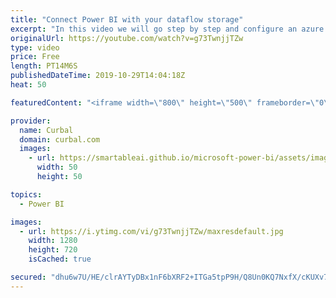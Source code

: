 ```yaml
---
title: "Connect Power BI with your dataflow storage"
excerpt: "In this video we will go step by step and configure an azure data lake gen 2 as a dataflow storage and connect power bi to it.  Here is the tutorial i followed: https://docs.microsoft.com/en-us/power-bi/service-dataflows-connect-azure-data-lake-storage-gen2  Keynotes: 00:57 Create an Azure Data Lake"
originalUrl: https://youtube.com/watch?v=g73TwnjjTZw
type: video
price: Free
length: PT14M6S
publishedDateTime: 2019-10-29T14:04:18Z
heat: 50

featuredContent: "<iframe width=\"800\" height=\"500\" frameborder=\"0\" src=\"https://www.youtube.com/embed/g73TwnjjTZw\" allow=\"accelerometer; autoplay; encrypted-media; gyroscope; picture-in-picture\" allowfullscreen></iframe>"

provider:
  name: Curbal
  domain: curbal.com
  images:
    - url: https://smartableai.github.io/microsoft-power-bi/assets/images/organizations/curbal.com-50x50.jpg
      width: 50
      height: 50

topics:
  - Power BI

images:
  - url: https://i.ytimg.com/vi/g73TwnjjTZw/maxresdefault.jpg
    width: 1280
    height: 720
    isCached: true

secured: "dhu6w7U/HE/clrAYTyDBx1nF6bXRF2+ITGa5tpP9H/Q8Un0KQ7NxfX/cKUXv7qYDUptw9v/3IjAnnZpU7v5TDt5xyGDWEFLFREdF2GhYKvO6i6/ydzoRdNo3PbjOc2F7RqMugvVZaBnUTGWUPLZfwim97pwrOqYEgpFFR9tfEdthXPXeJOvX4YUySfTtEBcsajHQqadUYCVWamYOCLuBrJd3FhTLVrR3cXAkPuxq8okR96Dexq6PO1yoW7JvqMVwj4cWhwKLUh5kZu08F+DL9L6c08Wg+xdxB7YffapB66wFcdqio1dlS0sFnfHpCqNuClz2keJ5IrC2QRq6CHholNlCMJ/RbL/iIfnIWSon1AXhQxUWn16aOj/W9EPYIMzCwzR97zPdTKCkyGWfRMt6na4cxNdKrWp67iXifd7oZBA=;RSfVOKudmUH7R7yYiuldsg=="
---
```


